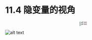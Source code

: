 # 11.4 隐变量的视角

<center>
<img src="./attachments/ch11_gmm_graph.png" alt="alt text" style="zoom:40%;">
</center>
<center>
</center>

<center>
<img src="./attachments/ch11_gmm_graph1.png" alt="alt text" style="zoom:40%;">
</center>
<center>
</center>

![alt text](ch11_gmm_graph1.png)